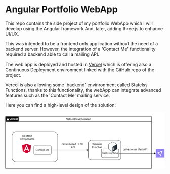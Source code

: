 # Angular Portfolio WebApp
This repo contains the side project of my portfolio WebApp which I will develop using the Angular framework
And, later, adding three.js to enhance UI/UX.

This was intended to be a frontend only application without the need of a backend server.
However, the integration of a 'Contact Me' functionality required a backend able to call a mailing API.

The web app is deployed and hosted in [Vercel](https://www.vercel.com) which is offering also a Continuous Deployment environment linked with the GitHub repo of the project.

Vercel is also allowing some 'backend' envinronment called Statelss Functions, thanks to this functionality, the webApp can integrate advanced features such as the 'Contact Me' mailing service.

Here you can find a high-level design of the solution:

![High-Level Architecture](./webapp-arch.drawio.png)
